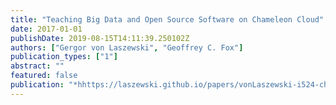 ```yaml
---
title: "Teaching Big Data and Open Source Software on Chameleon Cloud"
date: 2017-01-01
publishDate: 2019-08-15T14:11:39.250102Z
authors: ["Gergor von Laszewski", "Geoffrey C. Fox"]
publication_types: ["1"]
abstract: ""
featured: false
publication: "*hhttps://laszewski.github.io/papers/vonLaszewski-i524-chameleon.pdf*"
---
```


